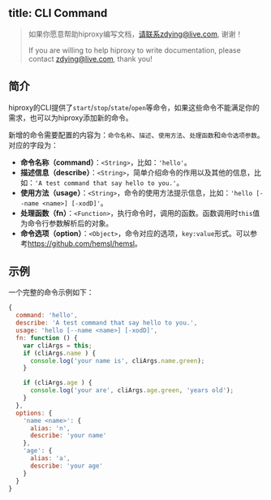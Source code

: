 title: CLI Command
---

> 如果你愿意帮助hiproxy编写文档，请联系zdying@live.com, 谢谢！
> 
> If you are willing to help hiproxy to write documentation, please contact zdying@live.com, thank you!

## 简介

hiproxy的CLI提供了`start`/`stop`/`state`/`open`等命令，如果这些命令不能满足你的需求，也可以为hiproxy添加新的命令。

新增的命令需要配置的内容为：`命令名称`、`描述`、`使用方法`、`处理函数`和`命令选项参数`。对应的字段为：

* **命令名称（command）**：`<String>`，比如：`'hello'`。
* **描述信息（describe）**：`<String>`，简单介绍命令的作用以及其他的信息，比如：`'A test command that say hello to you.'`。
* **使用方法（usage）**：`<String>`，命令的使用方法提示信息，比如：`'hello [--name <name>] [-xodD]'`。
* **处理函数（fn）**：`<Function>`，执行命令时，调用的函数。函数调用时`this`值为命令行参数解析后的对象。
* **命令选项（option）**：`<Object>`，命令对应的选项，`key:value`形式。可以参考<https://github.com/hemsl/hemsl>。

## 示例

一个完整的命令示例如下：

```js
{
  command: 'hello',
  describe: 'A test command that say hello to you.',
  usage: 'hello [--name <name>] [-xodD]',
  fn: function () {
    var cliArgs = this;
    if (cliArgs.name ) {
      console.log('your name is', cliArgs.name.green);
    }

    if (cliArgs.age ) {
      console.log('your are', cliArgs.age.green, 'years old');
    }
  },
  options: {
    'name <name>': {
      alias: 'n',
      describe: 'your name'
    },
    'age': {
      alias: 'a',
      describe: 'your age'
    }
  }
}
```


